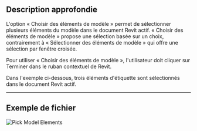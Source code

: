## Description approfondie
L'option « Choisir des éléments de modèle » permet de sélectionner plusieurs éléments du modèle dans le document Revit actif. « Choisir des éléments de modèle » propose une sélection basée sur un choix, contrairement à « Sélectionner des éléments de modèle » qui offre une sélection par fenêtre croisée.

Pour utiliser « Choisir des éléments de modèle », l'utilisateur doit cliquer sur Terminer dans le ruban contextuel de Revit.

Dans l'exemple ci-dessous, trois éléments d'étiquette sont sélectionnés dans le document Revit actif.
___
## Exemple de fichier

![Pick Model Elements](./Dynamo.Nodes.DSModelElementMultipleSelection_img.jpg)
